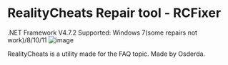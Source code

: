 # RealityCheats Repair tool - RCFixer

.NET Framework V4.7.2
Supported: Windows 7(some repairs not work)/8/10/11
![image](https://user-images.githubusercontent.com/68977883/190393139-349c1789-d05b-4764-9e02-2c9df7ef5931.png)

RealityCheats is a utility made for the FAQ topic.
Made by Osderda.
